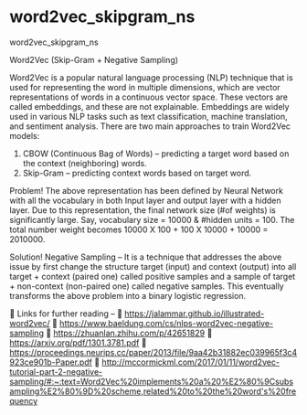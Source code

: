 # word2vec_skipgram_ns
word2vec_skipgram_ns


Word2Vec (Skip-Gram + Negative Sampling)

Word2Vec is a popular natural language processing (NLP) technique that is used for representing the word in multiple dimensions, which are vector representations of words in a continuous vector space. These vectors are called embeddings, and these are not explainable. Embeddings are widely used in various NLP tasks such as text classification, machine translation, and sentiment analysis.
There are two main approaches to train Word2Vec models: 
1.	CBOW (Continuous Bag of Words) – predicting a target word based on the context (neighboring) words.
2.	Skip-Gram – predicting context words based on target word.

Problem! 
The above representation has been defined by Neural Network with all the vocabulary in both Input layer and output layer with a hidden layer. Due to this representation, the final network size (#of weights) is significantly large. 
Say, vocabulary size = 10000 & #hidden units = 100. The total number weight becomes 10000 X 100 + 100 X 10000 + 10000 = 2010000.

Solution!
Negative Sampling – It is a technique that addresses the above issue by first change the structure target (input) and context (output) into all target + context (paired one) called positive samples and a sample of target + non-context (non-paired one) called negative samples.
This eventually transforms the above problem into a binary logistic regression.

	Links for further reading –
	https://jalammar.github.io/illustrated-word2vec/
	https://www.baeldung.com/cs/nlps-word2vec-negative-sampling
	https://zhuanlan.zhihu.com/p/42651829
	https://arxiv.org/pdf/1301.3781.pdf
	https://proceedings.neurips.cc/paper/2013/file/9aa42b31882ec039965f3c4923ce901b-Paper.pdf
	http://mccormickml.com/2017/01/11/word2vec-tutorial-part-2-negative-sampling/#:~:text=Word2Vec%20implements%20a%20%E2%80%9Csubsampling%E2%80%9D%20scheme,related%20to%20the%20word's%20frequency


